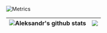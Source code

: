 ![Metrics](https://metrics.lecoq.io/Zer0S2m?template=classic&base.indepth=true&base.metadata=0&stars=1&activity=1&habits=1&languages=1&base=header%2C%20activity%2C%20community%2C%20repositories%2C%20metadata&base.indepth=true&base.hireable=false&base.skip=false&languages=false&languages.ignored=html%2C%20css%2C%20vue%2C%20scss%2C%20sass%2C%20less&languages.limit=8&languages.threshold=0%25&languages.other=false&languages.colors=github&languages.sections=most-used&languages.indepth=false&languages.analysis.timeout=15&languages.analysis.timeout.repositories=7.5&languages.categories=markup%2C%20programming&languages.recent.categories=markup%2C%20programming&languages.recent.load=300&languages.recent.days=14&stars=false&stars.limit=4&habits=false&habits.from=200&habits.days=14&habits.facts=true&habits.charts=false&habits.charts.type=classic&habits.trim=false&habits.languages.limit=8&habits.languages.threshold=0%25&activity=false&activity.limit=4&activity.load=300&activity.days=14&activity.visibility=all&activity.timestamps=false&activity.filter=all&config.timezone=Europe%2FMoscow&config.display=large)

| <img align="center" src="https://github-readme-stats.vercel.app/api?username=Zer0S2m&theme=default&count_private=true&show_icons=true?&hide=contribs" alt="Aleksandr's github stats" />|<img align="center" src="https://github-readme-stats.vercel.app/api/top-langs/?username=Zer0S2m&layout=compact&hide_progress=false&hide=scss,html,css,vue" />|
| ------------- | ------------- |
